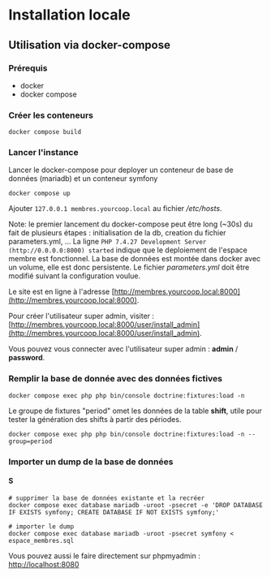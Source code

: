 # Installation locale

## Utilisation via docker-compose

### Prérequis

* docker
* docker compose


### Créer les conteneurs

```shell
docker compose build
``` 

### Lancer l'instance

Lancer le docker-compose pour deployer un conteneur de base de données (mariadb) et un conteneur symfony

```shell
docker compose up
```

Ajouter `127.0.0.1 membres.yourcoop.local` au fichier _/etc/hosts_.

Note: le premier lancement du docker-compose peut être long (~30s) du fait de plusieurs étapes : initialisation de la db, creation du fichier parameters.yml, ... La ligne `PHP 7.4.27 Development Server (http://0.0.0.0:8000) started` indique que le deploiement de l'espace membre est fonctionnel. La base de données est montée dans docker avec un volume, elle est donc persistente. Le fichier _parameters.yml_ doit être modifié suivant la configuration voulue.

Le site est en ligne à l'adresse [http://membres.yourcoop.local:8000](http://membres.yourcoop.local:8000).

Pour créer l'utilisateur super admin, visiter :
[http://membres.yourcoop.local:8000/user/install_admin](http://membres.yourcoop.local:8000/user/install_admin).

Vous pouvez vous connecter avec l'utilisateur super admin :
**admin** / **password**.

### Remplir la base de donnée avec des données fictives

```shell
docker compose exec php php bin/console doctrine:fixtures:load -n
```

Le groupe de fixtures "period" omet les données de la table **shift**, utile pour tester la génération des shifts à partir des périodes.

```shell
docker compose exec php php bin/console doctrine:fixtures:load -n --group=period
```

### Importer un dump de la base de données

#### S

```shell
# supprimer la base de données existante et la recréer
docker compose exec database mariadb -uroot -psecret -e 'DROP DATABASE IF EXISTS symfony; CREATE DATABASE IF NOT EXISTS symfony;'

# importer le dump
docker compose exec database mariadb -uroot -psecret symfony < espace_membres.sql
```

Vous pouvez aussi le faire directement sur phpmyadmin : [http://localhost:8080](http://localhost:8080)

